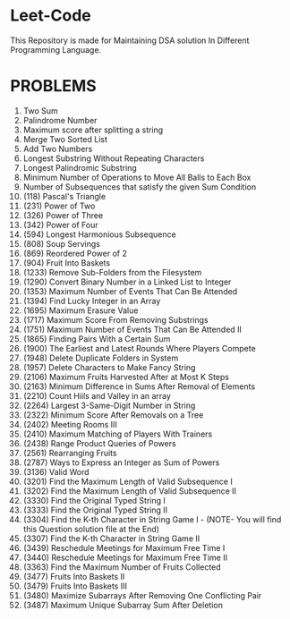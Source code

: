 # Leet-Code
This Repository is made for Maintaining DSA solution In Different Programming Language.

# PROBLEMS
1. Two Sum
2. Palindrome Number
3. Maximum score after splitting a string
4. Merge Two Sorted List
5. Add Two Numbers
6. Longest Substring Without Repeating Characters
7. Longest Palindromic Substring
8. Minimum Number of Operations to Move All Balls to Each Box
9. Number of Subsequences that satisfy the given Sum Condition
10. (118) Pascal's Triangle
11. (231) Power of Two
12. (326) Power of Three
13. (342) Power of Four
14. (594) Longest Harmonious Subsequence
15. (808) Soup Servings
16. (869) Reordered Power of 2
17. (904) Fruit Into Baskets
18. (1233) Remove Sub-Folders from the Filesystem
19. (1290) Convert Binary Number in a Linked List to Integer
20. (1353) Maximum Number of Events That Can Be Attended
21. (1394) Find Lucky Integer in an Array
22. (1695) Maximum Erasure Value
23. (1717) Maximum Score From Removing Substrings
24. (1751) Maximum Number of Events That Can Be Attended II
25. (1865) Finding Pairs With a Certain Sum
26. (1900) The Earliest and Latest Rounds Where Players Compete
27. (1948) Delete Duplicate Folders in System
28. (1957) Delete Characters to Make Fancy String
29. (2106) Maximum Fruits Harvested After at Most K Steps
30. (2163) Minimum Difference in Sums After Removal of Elements
31. (2210) Count Hiils and Valley in an array
32. (2264) Largest 3-Same-Digit Number in String
33. (2322) Minimum Score After Removals on a Tree
34. (2402) Meeting Rooms III
35. (2410) Maximum Matching of Players With Trainers
36. (2438) Range Product Queries of Powers
37. (2561) Rearranging Fruits
38. (2787) Ways to Express an Integer as Sum of Powers
39. (3136) Valid Word
40. (3201) Find the Maximum Length of Valid Subsequence I
41. (3202) Find the Maximum Length of Valid Subsequence II
42. (3330) Find the Original Typed String I
43. (3333) Find the Original Typed String II
44. (3304) Find the K-th Character in String Game I - (NOTE- You will find this Question solution file at the End)
45. (3307) Find the K-th Character in String Game II
46. (3439) Reschedule Meetings for Maximum Free Time I
47. (3440) Reschedule Meetings for Maximum Free Time II
48. (3363) Find the Maximum Number of Fruits Collected
49. (3477) Fruits Into Baskets II
50. (3479) Fruits Into Baskets III
51. (3480) Maximize Subarrays After Removing One Conflicting Pair
52. (3487) Maximum Unique Subarray Sum After Deletion
    



